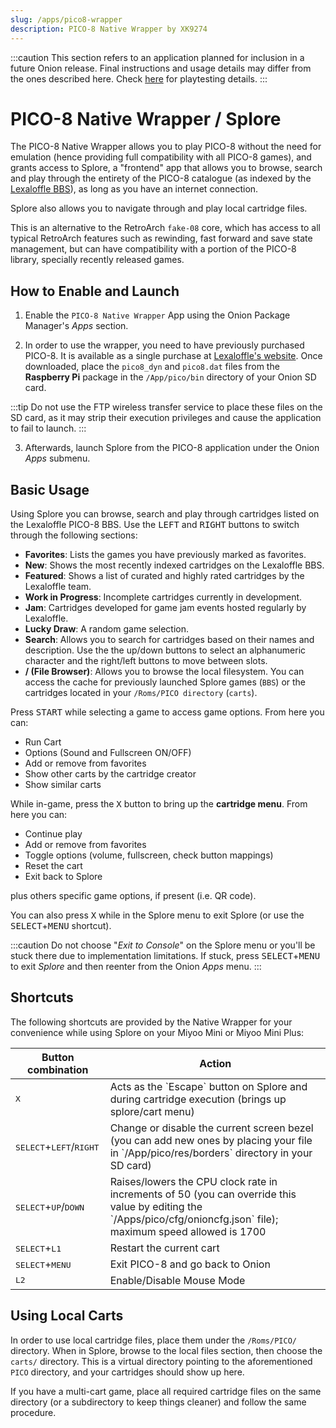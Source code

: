```yaml
---
slug: /apps/pico8-wrapper
description: PICO-8 Native Wrapper by XK9274
---
```


:::caution 
This section refers to an application planned for inclusion in a future Onion release. Final instructions and usage details may differ from the ones described here. 
Check [here](https://www.reddit.com/r/MiyooMini/comments/17nw79r/announcing_native_pico8_wrapper_for_onion_with/k7ueyec/?context=3) for playtesting details.
:::

# PICO-8 Native Wrapper / Splore

The PICO-8 Native Wrapper allows you to play PICO-8 without the need for emulation (hence providing full compatibility with all PICO-8 games), and grants access to Splore, a "frontend" app that allows you to browse, search and play through the entirety of the PICO-8 catalogue (as indexed by the [Lexaloffle BBS](https://www.lexaloffle.com/bbs/)), as long as you have an internet connection. 

Splore also allows you to navigate through and play local cartridge files.

This is an alternative to the RetroArch `fake-08` core, which has access to all typical RetroArch features such as rewinding, fast forward and save state management, but can have compatibility with a portion of the PICO-8 library, specially recently released games.

## How to Enable and Launch

1. Enable the `PICO-8 Native Wrapper` App using the Onion Package Manager's *Apps* section.

2. In order to use the wrapper, you need to have previously purchased PICO-8. It is available as a single purchase at [Lexaloffle's website](https://www.lexaloffle.com/games.php?page=updates). Once downloaded, place the `pico8_dyn` and `pico8.dat` files from the **Raspberry Pi** package in the `/App/pico/bin` directory of your Onion SD card.

:::tip
Do not use the FTP wireless transfer service to place these files on the SD card, as it may strip their execution privileges and cause the application to fail to launch.
:::

3. Afterwards, launch Splore from the PICO-8 application under the Onion *Apps* submenu.

## Basic Usage

Using Splore you can browse, search and play through cartridges listed on the Lexaloffle PICO-8 BBS. Use the <kbd>LEFT</kbd> and <kbd>RIGHT</kbd> buttons to switch through the following sections:

* **Favorites**: Lists the games you have previously marked as favorites.
* **New**: Shows the most recently indexed cartridges on the Lexaloffle BBS.
* **Featured**: Shows a list of curated and highly rated cartridges by the Lexaloffle team.
* **Work in Progress**: Incomplete cartridges currently in development.
* **Jam**: Cartridges developed for game jam events hosted regularly by Lexaloffle.
* **Lucky Draw**: A random game selection.
* **Search**: Allows you to search for cartridges based on their names and description. Use the the up/down buttons to select an alphanumeric character and the right/left buttons to move between slots.
* **/ (File Browser)**: Allows you to browse the local filesystem. You can access the cache for previously launched Splore games (`BBS`) or the cartridges located in your `/Roms/PICO directory` (`carts`).

Press <kbd>START</kbd> while selecting a game to access game options. From here you can:

* Run Cart
* Options (Sound and Fullscreen ON/OFF)
* Add or remove from favorites
* Show other carts by the cartridge creator
* Show similar carts

While in-game, press the <kbd>X</kbd> button to bring up the **cartridge menu**. From here you can:

* Continue play
* Add or remove from favorites
* Toggle options (volume, fullscreen, check button mappings)
* Reset the cart
* Exit back to Splore

plus others specific game options, if present (i.e. QR code).

You can also press <kbd>X</kbd> while in the Splore menu to exit Splore (or use the <kbd>SELECT</kbd>+<kbd>MENU</kbd> shortcut).

:::caution
Do not choose "*Exit to Console*" on the Splore menu or you'll be stuck there due to implementation limitations. If stuck, press <kbd>SELECT</kbd>+<kbd>MENU</kbd> to exit *Splore* and then reenter from the Onion *Apps* menu.
:::

## Shortcuts

The following shortcuts are provided by the Native Wrapper for your convenience while using Splore on your Miyoo Mini or Miyoo Mini Plus:


<table align="center">
    <thead>
        <tr>
            <th>Button combination</th>
            <th>Action</th>
        </tr>
    </thead>
    <tbody>
        <tr>
            <td><kbd>X</kbd></td>
            <td>Acts as the `Escape` button on Splore and during cartridge execution (brings up splore/cart menu)</td>
        </tr>
        <tr>
            <td><kbd>SELECT</kbd>+<kbd>LEFT</kbd>/<kbd>RIGHT</kbd></td>
            <td>Change or disable the current screen bezel (you can add new ones by placing your file in `/App/pico/res/borders` directory in your SD card)</td>
        </tr>
        <tr>
            <td><kbd>SELECT</kbd>+<kbd>UP</kbd>/<kbd>DOWN</kbd></td>
            <td>Raises/lowers the CPU clock rate in increments of 50 (you can override this value by editing the `/Apps/pico/cfg/onioncfg.json` file); maximum speed allowed is 1700</td>
        </tr>
        <tr>
            <td><kbd>SELECT</kbd>+<kbd>L1</kbd></td>
            <td>Restart the current cart</td>
        </tr>
        <tr>
            <td><kbd>SELECT</kbd>+<kbd>MENU</kbd></td>
            <td>Exit PICO-8 and go back to Onion</td>
        </tr>
        <tr>
            <td><kbd>L2</kbd></td>
            <td>Enable/Disable Mouse Mode</td>
        </tr>
    </tbody>
</table>

## Using Local Carts

In order to use local cartridge files, place them under the `/Roms/PICO/` directory. When in Splore, browse to the local files section, then choose the `carts/` directory. This is a virtual directory pointing to the aforementioned `PICO` directory, and your cartridges should show up here.

If you have a multi-cart game, place all required cartridge files on the same directory (or a subdirectory to keep things cleaner) and follow the same procedure.
